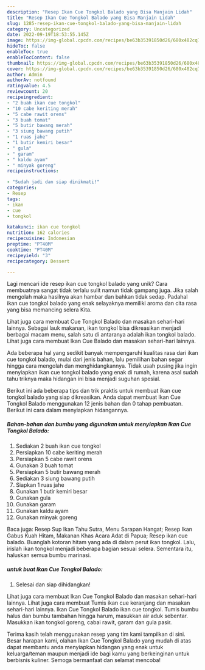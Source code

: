 ```yaml
---
description: "Resep Ikan Cue Tongkol Balado yang Bisa Manjain Lidah"
title: "Resep Ikan Cue Tongkol Balado yang Bisa Manjain Lidah"
slug: 1285-resep-ikan-cue-tongkol-balado-yang-bisa-manjain-lidah
category: Uncategorized
date: 2022-09-19T18:53:55.145Z
image: https://img-global.cpcdn.com/recipes/be63b35391850d26/680x482cq70/ikan-cue-tongkol-balado-foto-resep-utama.jpg
hideToc: false
enableToc: true
enableTocContent: false
thumbnail: https://img-global.cpcdn.com/recipes/be63b35391850d26/680x482cq70/ikan-cue-tongkol-balado-foto-resep-utama.jpg
cover: https://img-global.cpcdn.com/recipes/be63b35391850d26/680x482cq70/ikan-cue-tongkol-balado-foto-resep-utama.jpg
author: Admin
authorAv: notfound
ratingvalue: 4.5
reviewcount: 20
recipeingredient:
- "2 buah ikan cue tongkol"
- "10 cabe keriting merah"
- "5 cabe rawit orens"
- "3 buah tomat"
- "5 butir bawang merah"
- "3 siung bawang putih"
- "1 ruas jahe"
- "1 butir kemiri besar"
- " gula"
- " garam"
- " kaldu ayam"
- " minyak goreng"
recipeinstructions:

- "Sudah jadi dan siap dinikmati!"
categories:
- Resep
tags:
- ikan
- cue
- tongkol

katakunci: ikan cue tongkol 
nutrition: 162 calories
recipecuisine: Indonesian
preptime: "PT40M"
cooktime: "PT40M"
recipeyield: "3"
recipecategory: Dessert

---
```





Lagi mencari ide resep ikan cue tongkol balado yang unik? Cara membuatnya sangat tidak terlalu sulit namun tidak gampang juga. Jika salah mengolah maka hasilnya akan hambar dan bahkan tidak sedap. Padahal ikan cue tongkol balado yang enak selayaknya memiliki aroma dan cita rasa yang bisa memancing selera Kita.





Lihat juga cara membuat Cue Tongkol Balado dan masakan sehari-hari lainnya. Sebagai lauk makanan, ikan tongkol bisa dikreasikan menjadi berbagai macam menu, salah satu di antaranya adalah ikan tongkol balado. Lihat juga cara membuat Ikan Cue Balado dan masakan sehari-hari lainnya.

Ada beberapa hal yang sedikit banyak mempengaruhi kualitas rasa dari ikan cue tongkol balado, mulai dari jenis bahan, lalu pemilihan bahan segar hingga cara mengolah dan menghidangkannya. Tidak usah pusing jika ingin menyiapkan ikan cue tongkol balado yang enak di rumah, karena asal sudah tahu triknya maka hidangan ini bisa menjadi suguhan spesial.






Berikut ini ada beberapa tips dan trik praktis untuk membuat ikan cue tongkol balado yang siap dikreasikan. Anda dapat membuat Ikan Cue Tongkol Balado menggunakan 12 jenis bahan dan 0 tahap pembuatan. Berikut ini cara dalam menyiapkan hidangannya.

<!--inarticleads1-->

##### Bahan-bahan dan bumbu yang digunakan untuk menyiapkan Ikan Cue Tongkol Balado:

1. Sediakan 2 buah ikan cue tongkol
1. Persiapkan 10 cabe keriting merah
1. Persiapkan 5 cabe rawit orens
1. Gunakan 3 buah tomat
1. Persiapkan 5 butir bawang merah
1. Sediakan 3 siung bawang putih
1. Siapkan 1 ruas jahe
1. Gunakan 1 butir kemiri besar
1. Gunakan  gula
1. Gunakan  garam
1. Gunakan  kaldu ayam
1. Gunakan  minyak goreng


Baca juga: Resep Sup Ikan Tahu Sutra, Menu Sarapan Hangat; Resep Ikan Gabus Kuah Hitam, Makanan Khas Acara Adat di Papua; Resep ikan cue balado. Buanglah kotoran hitam yang ada di dalam perut ikan tongkol. Lalu, irislah ikan tongkol menjadi beberapa bagian sesuai selera. Sementara itu, haluskan semua bumbu marinasi. 

<!--inarticleads2-->

#####  untuk buat Ikan Cue Tongkol Balado:


1. Selesai dan siap dihidangkan!

Lihat juga cara membuat Ikan Cue Tongkol Balado dan masakan sehari-hari lainnya. Lihat juga cara membuat Tumis ikan cue keranjang dan masakan sehari-hari lainnya. Ikan Cue Tongkol Balado ikan cue tongkol. Tumis bumbu halus dan bumbu tambahan hingga harum, masukkan air aduk sebentar. Masukkan ikan tongkol goreng, cabai rawit, garam dan gula pasir. 

Terima kasih telah menggunakan resep yang tim kami tampilkan di sini. Besar harapan kami, olahan Ikan Cue Tongkol Balado yang mudah di atas dapat membantu anda menyiapkan hidangan yang enak untuk keluarga/teman maupun menjadi ide bagi kamu yang berkeinginan untuk berbisnis kuliner. Semoga bermanfaat dan selamat mencoba!
